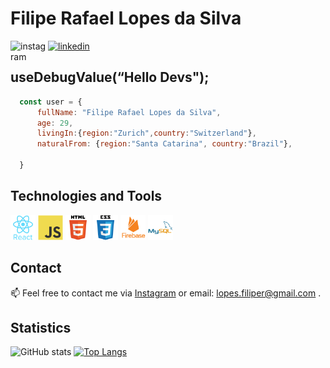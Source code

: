 <div dsplay="inline-block">
  <h1 align="left">Filipe Rafael Lopes da Silva</h1>
  <a href="https://www.instagram.com/lopesfiliper/">
    <img align="left" width="60px" src="https://i.ibb.co/stcwG29/instagram.png" alt="instagram" >
  </a> 
  <a href="https://www.linkedin.com/in/filipe-rafael-lopes-da-silva-78909a149/">
    <img width="60px" src="https://i.ibb.co/5c98q7p/linkedin.png" alt="linkedin" style="vertical-align:top;">
  </a>
</div>

## useDebugValue(“Hello Devs");
```javascript
  const user = {
      fullName: "Filipe Rafael Lopes da Silva",
      age: 29,
      livingIn:{region:"Zurich",country:"Switzerland"},
      naturalFrom: {region:"Santa Catarina", country:"Brazil"},

  }
```
## Technologies and Tools
<code><a href="#"><img width="40px" src="https://raw.githubusercontent.com/devicons/devicon/1119b9f84c0290e0f0b38982099a2bd027a48bf1/icons/react/react-original-wordmark.svg" title = "REACT"/></code></a>
<code><a href="#"><img width="40px" src="https://raw.githubusercontent.com/devicons/devicon/1119b9f84c0290e0f0b38982099a2bd027a48bf1/icons/javascript/javascript-original.svg" title = "JAVASCRIPT"/></code></a>
<code><a href="#"><img width="40px" src="https://raw.githubusercontent.com/devicons/devicon/1119b9f84c0290e0f0b38982099a2bd027a48bf1/icons/html5/html5-original-wordmark.svg" title = "HTML"/></code></a>
<code><a href="#"><img width="40px" src="https://raw.githubusercontent.com/devicons/devicon/1119b9f84c0290e0f0b38982099a2bd027a48bf1/icons/css3/css3-original-wordmark.svg" title = "CSS"/></code></a>
<code><a href="#"><img width="40px" src="https://raw.githubusercontent.com/devicons/devicon/1119b9f84c0290e0f0b38982099a2bd027a48bf1/icons/firebase/firebase-plain-wordmark.svg" title = "FIREBASE"/></code></a>
<code><a href="#"><img width="40px" src="https://raw.githubusercontent.com/devicons/devicon/1119b9f84c0290e0f0b38982099a2bd027a48bf1/icons/mysql/mysql-original-wordmark.svg" title = "MySQL"/></code></a>



## Contact
📫 Feel free to contact me via [Instagram](https://www.instagram.com/lopesfiliper/) or email: lopes.filiper@gmail.com .

## Statistics
![GitHub stats](https://github-readme-stats.vercel.app/api?username=FilipeLopes&show_icons=true&hide=issues,contribs&theme=dark)
[![Top Langs](https://github-readme-stats.vercel.app/api/top-langs/?username=FilipeLopes&layout=compact)](https://github.com/anuraghazra/github-readme-stats)


<!--
**FilipeLopes/FilipeLopes** is a ✨ _special_ ✨ repository because its `README.md` (this file) appears on your GitHub profile.

Here are some ideas to get you started:
  teste
- 🔭 I’m currently working on ...
- 🌱 I’m currently learning ...
- 👯 I’m looking to collaborate on ...
- 🤔 I’m looking for help with ...
- 💬 Ask me about ...
- 📫 How to reach me: ...
- 😄 Pronouns: ...
- ⚡ Fun fact: ...
-->
